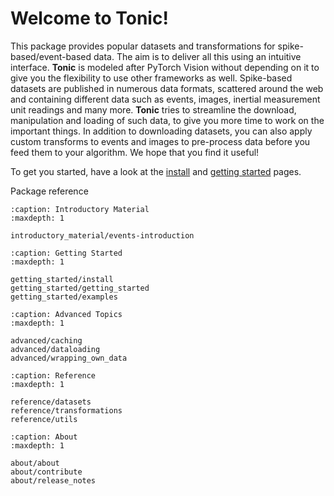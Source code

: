 # Welcome to Tonic!


This package provides popular datasets and transformations for spike-based/event-based data. The aim is to deliver all this using an intuitive interface. **Tonic** is modeled after PyTorch Vision without depending on it to give you the flexibility to use other frameworks as well. Spike-based datasets are published in numerous data formats, scattered around the web and containing different data such as events, images, inertial measurement unit readings and many more. **Tonic** tries to streamline the download, manipulation and loading of such data, to give you more time to work on the important things. In addition to downloading datasets, you can also apply custom transforms to events and images to pre-process data before you feed them to your algorithm. We hope that you find it useful!

To get you started, have a look at the [install](getting_started/install.md) and [getting started](getting_started/getting_started.ipynb) pages.

Package reference

```{toctree}
:caption: Introductory Material
:maxdepth: 1

introductory_material/events-introduction
```

```{toctree}
:caption: Getting Started
:maxdepth: 1

getting_started/install
getting_started/getting_started
getting_started/examples
```

```{toctree}
:caption: Advanced Topics
:maxdepth: 1

advanced/caching
advanced/dataloading
advanced/wrapping_own_data

```

```{toctree}
:caption: Reference
:maxdepth: 1

reference/datasets
reference/transformations
reference/utils
```

```{toctree}
:caption: About
:maxdepth: 1

about/about
about/contribute
about/release_notes
```
